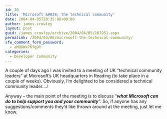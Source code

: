 ```yaml
---
id: 20
title: 'Microsoft &#038; the technical community'
date: 2004-04-05T20:35:00+00:00
author: james.crowley
layout: post
guid: /james_crowley/archive/2004/04/05/107951.aspx
permalink: /2004/04/05/microsoft-the-technical-community/
sfw_comment_form_password:
  - aMQOWx7KfgDY
categories:
  - Developer Community
---
```

A couple of days ago I was invited to a meeting of UK &#8220;technical community leaders&#8221; at Microsoft&#8217;s UK headquarters in Reading (to take place in a couple of weeks). Obviously, I&#8217;m delighted to be considered a technical community leader&#8230;.!

Anyway &#8211; the main point of the meeting is to discuss &#8220;_**what Microsoft can do to help support you and your community**_&#8220;. So, if anyone has any suggestions/comments they&#8217;d like thrown around at the meeting, just let me know.